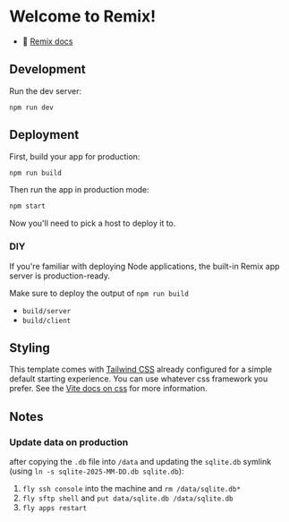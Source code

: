 # Welcome to Remix!

- 📖 [Remix docs](https://remix.run/docs)

## Development

Run the dev server:

```shellscript
npm run dev
```

## Deployment

First, build your app for production:

```sh
npm run build
```

Then run the app in production mode:

```sh
npm start
```

Now you'll need to pick a host to deploy it to.

### DIY

If you're familiar with deploying Node applications, the built-in Remix app server is production-ready.

Make sure to deploy the output of `npm run build`

- `build/server`
- `build/client`

## Styling

This template comes with [Tailwind CSS](https://tailwindcss.com/) already configured for a simple default starting experience. You can use whatever css framework you prefer. See the [Vite docs on css](https://vitejs.dev/guide/features.html#css) for more information.

## Notes

### Update data on production

after copying the `.db` file into `/data` and updating the `sqlite.db` symlink (using `ln -s sqlite-2025-MM-DD.db sqlite.db`):

1. `fly ssh console` into the machine and `rm /data/sqlite.db*`
2. `fly sftp shell` and `put data/sqlite.db /data/sqlite.db`
3. `fly apps restart`
